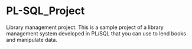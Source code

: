 # PL-SQL_Project
Library management project. 
This is a sample project of a library management system developed in PL/SQL that you can use to lend books and manipulate data.
